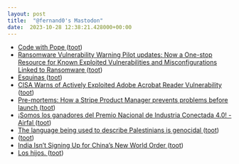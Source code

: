 ```yaml
---
layout: post
title:  "@fernand0's Mastodon"
date:  2023-10-28 12:38:21.428000+00:00
---
```

*  [Code with Pope ](https://www.codewithpope.com) ([toot](https://mastodon.social/@fernand0/111312679824703376))
*  [Ransomware Vulnerability Warning Pilot updates: Now a One-stop Resource for Known Exploited Vulnerabilities and Misconfigurations Linked to Ransomware   ](https://www.cisa.gov/news-events/news/ransomware-vulnerability-warning-pilot-updates-now-one-stop-resource-known-exploited-vulnerabilities) ([toot](https://mastodon.social/@fernand0/111312422647298332))
*  [Esquinas ](https://www.flickr.com/photos/fernand0/53266227862) ([toot](https://mastodon.social/@fernand0/111312332201616161))
*  [CISA Warns of Actively Exploited Adobe Acrobat Reader Vulnerability ](https://thehackernews.com/2023/10/us-cybersecurity-agency-warns-of.htm) ([toot](https://mastodon.social/@fernand0/111312090999422925))
*  [Pre-mortems: How a Stripe Product Manager prevents problems before launch ](https://coda.io/@shreyas/pre-mortem) ([toot](https://mastodon.social/@fernand0/111311970493130032))
*  [¡Somos los ganadores del Premio Nacional de Industria Conectada 4.0! - Airfal ](https://www.airfal.com/2023/10/04/airfal-gana-el-premio-nacional-de-industria-conectada-4-0) ([toot](https://mastodon.social/@fernand0/111311675358414500))
*  [The language being used to describe Palestinians is genocidal ](https://www.theguardian.com/commentisfree/2023/oct/16/the-language-being-used-to-describe-palestinians-is-genocida) ([toot](https://mastodon.social/@fernand0/111311477627047460))
*  [ ](https://mastodon.social/@clueless_capybara) ([toot](https://mastodon.social/@fernand0/111308419894539173))
*  [India Isn’t Signing Up for China’s New World Order ](https://www.theatlantic.com/international/archive/2023/10/xi-jinping-china-belt-road-india-modi/675663) ([toot](https://mastodon.social/@fernand0/111308400792584396))
*  [Los hijos. ](https://avecesunafoto.wordpress.com/2023/10/27/los-hijos-3) ([toot](https://mastodon.social/@fernand0/111308113970868707))
